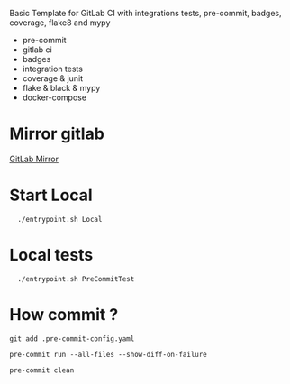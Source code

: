 Basic Template for GitLab CI with integrations tests, pre-commit, badges, coverage, flake8 and mypy

* pre-commit
* gitlab ci
* badges
* integration tests
* coverage & junit
* flake & black & mypy
* docker-compose

Mirror gitlab
==================
[GitLab Mirror](https://gitlab.com/GavrilovStepan01/AwesomeGitLab)

Start Local
==

```shell
  ./entrypoint.sh Local
```

Local tests
==

```shell
  ./entrypoint.sh PreCommitTest
```

How commit ?
==

```shell
git add .pre-commit-config.yaml
```

```shell
pre-commit run --all-files --show-diff-on-failure
```

```shell
pre-commit clean
```
